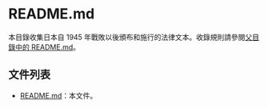 # README.md

本目錄收集日本自 1945 年戰敗以後頒布和施行的法律文本。收錄規則請參閱[父目錄中的
README.md](../README.md)。

## 文件列表

* [README.md](README.md)：本文件。
